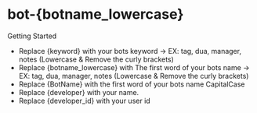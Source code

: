 # bot-{botname_lowercase}

Getting Started

- Replace {keyword} with your bots keyword -> EX: tag, dua, manager, notes (Lowercase & Remove the curly brackets)
- Replace {botname_lowercase} with The first word of your bots name -> EX: tag, dua, manager, notes (Lowercase & Remove the curly brackets)
- Replace {BotName} with the first word of your bots name CapitalCase
- Replace {developer} with your name.
- Replace {developer_id} with your user id
